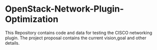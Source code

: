 # OpenStack-Network-Plugin-Optimization

This Repository contains code and data for testing the CISCO networking plugin. The project proposal contains the current vision,goal and other details.
